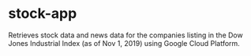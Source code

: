 # stock-app

Retrieves stock data and news data for the companies listing in the Dow Jones Industrial Index (as of Nov 1, 2019) using Google Cloud Platform.